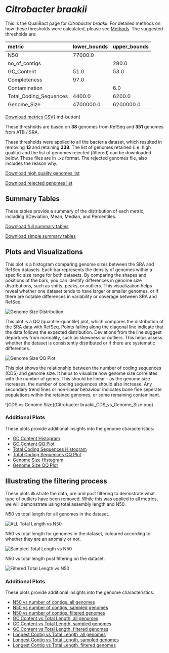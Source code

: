 # *Citrobacter braakii*

This is the QualiBact page for *Citrobacter braakii*. For detailed methods on how these thresholds were calculated, please see [Methods](../../methods.md).
The suggested thresholds are: 

| metric                 | lower_bounds   | upper_bounds   |
|:-----------------------|:---------------|:---------------|
| N50                    | 77000.0        |                |
| no_of_contigs          |                | 280.0          |
| GC_Content             | 51.0           | 53.0           |
| Completeness           | 97.0           |                |
| Contamination          |                | 6.0            |
| Total_Coding_Sequences | 4400.0         | 6200.0         |
| Genome_Size            | 4700000.0      | 6200000.0      |

[Download metrics CSV](Citrobacter_braakii_metrics.csv){.md-button}


These thresholds are based on **38** genomes from RefSeq and **351** genomes from ATB / SRA.

These thresholds were applied to all the bacteria dataset, which resulted in removing **13** and retaining **338**.
The list of genomes retained (i.e. high quality) and the list of genomes rejected (filtered) can be downloaded below. These files are in `.xz` format. The rejected genomes file, also includes the reason why.

[Download high quality genomes list](Citrobacter_braakii_high_quality_genomes.csv.xz)


[Download rejected genomes list](Citrobacter_braakii_filtered_out_genomes.csv.xz)



## Summary Tables
These tables provide a summary of the distribution of each metric, including SDeviation, Mean, Median, and Percentiles.

[Download full summary tables](summary.csv)

[Download simple summary tables](selected_summary.csv)

## Plots and Visualizations

This plot is a histogram comparing genome sizes between the SRA and RefSeq datasets. Each bar represents the density of genomes within a specific size range for both datasets. By comparing the shapes and positions of the bars, you can identify differences in genome size distributions, such as shifts, peaks, or outliers. This visualization helps reveal whether one dataset tends to have larger or smaller genomes, or if there are notable differences in variability or coverage between SRA and RefSeq.

![Genome Size Distribution](Genome_Size_refseq_histogram_kde.png)

This plot is a QQ (quantile-quantile) plot, which compares the distribution of the SRA data with RefSeq. Points falling along the diagonal line indicate that the data follows the expected distribution. Deviations from the line suggest departures from normality, such as skewness or outliers. This helps assess whether the dataset is consistently distributed or if there are systematic differences.

![Genome Size QQ Plot](Genome_Size_refseq_qqplot.png)

This plot shows the relationship between the number of coding sequences (CDS) and genome size. It helps to visualize how genome size correlates with the number of genes. This should be linear - as the genome size increases, the number of coding sequences should also increase. Any secondary trend lines or non-linear behaviour indicates bone fide seperate populations within the retained genomes, or some remaining contaminant. 

![CDS vs Genome Size](Citrobacter braakii_CDS_vs_Genome_Size.png)

### Additional Plots

These plots provide additional insights into the genome characteristics:

- [GC Content Histogram](GC_Content_refseq_histogram_kde.png)
- [GC Content QQ Plot](GC_Content_refseq_qqplot.png)
- [Total Coding Sequences Histogram](Total_Coding_Sequences_refseq_histogram_kde.png)
- [Total Coding Sequences QQ Plot](Total_Coding_Sequences_refseq_qqplot.png)
- [Genome Size Histogram](Genome_Size_refseq_histogram_kde.png)
- [Genome Size QQ Plot](Genome_Size_refseq_qqplot.png)
## Illustrating the filtering process
These plots illustrate the data, pre and post filtering to demostrate what type of outliers have been removed. While this was applied to all metrics, we will demonstrate using total assembly length and N50.

N50 vs total length for all genomes in the dataset.

![ALL Total Length vs N50](Citrobacter_braakii_all_total_length_N50.png)

N50 vs total length for genomes in the dataset, coloured according to whether they are an anomaly or not.

![Sampled Total Length vs N50](Citrobacter_braakii_sample_total_length_N50.png)

N50 vs total length post filtering on the dataset.

![Filtered Total Length vs N50](Citrobacter_braakii_filt_total_length_N50.png)

### Additional Plots

These plots provide additional insights into the genome characteristics:

- [N50 vs number of contigs, all genomes](Citrobacter_braakii_all_N50_number.png)
- [N50 vs number of contigs, sampled genomes](Citrobacter_braakii_sample_N50_number.png)
- [N50 vs number of contigs, filtered genomes](Citrobacter_braakii_filt_N50_number.png)
- [GC Content vs Total Length, all genomes](Citrobacter_braakii_all_total_length_GC_Content.png)
- [GC Content vs Total Length, sampled genomes](Citrobacter_braakii_sample_total_length_GC_Content.png)
- [GC Content vs Total Length, filtered genomes](Citrobacter_braakii_filt_total_length_GC_Content.png)
- [Longest Contig vs Total Length, all genomes](Citrobacter_braakii_all_total_length_longest.png)
- [Longest Contig vs Total Length, sampled genomes](Citrobacter_braakii_sample_total_length_longest.png)
- [Longest Contig vs Total Length, filtered genomes](Citrobacter_braakii_filt_total_length_longest.png)
